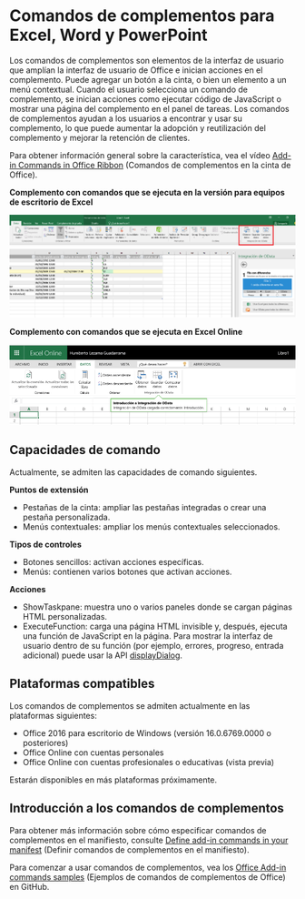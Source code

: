 
# Comandos de complementos para Excel, Word y PowerPoint

Los comandos de complementos son elementos de la interfaz de usuario que amplían la interfaz de usuario de Office e inician acciones en el complemento. Puede agregar un botón a la cinta, o bien un elemento a un menú contextual. Cuando el usuario selecciona un comando de complemento, se inician acciones como ejecutar código de JavaScript o mostrar una página del complemento en el panel de tareas. Los comandos de complementos ayudan a los usuarios a encontrar y usar su complemento, lo que puede aumentar la adopción y reutilización del complemento y mejorar la retención de clientes.

Para obtener información general sobre la característica, vea el vídeo [Add-in Commands in Office Ribbon](https://channel9.msdn.com/events/Build/2016/P551) (Comandos de complementos en la cinta de Office).


**Complemento con comandos que se ejecuta en la versión para equipos de escritorio de Excel**

![Comandos de complementos](../../images/addincommands1.png)

**Complemento con comandos que se ejecuta en Excel Online**

![Comandos de complementos](../../images/addincommands2.png)

## Capacidades de comando
Actualmente, se admiten las capacidades de comando siguientes.

**Puntos de extensión**

- Pestañas de la cinta: ampliar las pestañas integradas o crear una pestaña personalizada.
- Menús contextuales: ampliar los menús contextuales seleccionados. 

**Tipos de controles**

- Botones sencillos: activan acciones específicas.
- Menús: contienen varios botones que activan acciones.

**Acciones**

- ShowTaskpane: muestra uno o varios paneles donde se cargan páginas HTML personalizadas.
- ExecuteFunction: carga una página HTML invisible y, después, ejecuta una función de JavaScript en la página. Para mostrar la interfaz de usuario dentro de su función (por ejemplo, errores, progreso, entrada adicional) puede usar la API [displayDialog](http://dev.office.com/reference/add-ins/shared/officeui).  

## Plataformas compatibles
Los comandos de complementos se admiten actualmente en las plataformas siguientes:

- Office 2016 para escritorio de Windows (versión 16.0.6769.0000 o posteriores)
- Office Online con cuentas personales
- Office Online con cuentas profesionales o educativas (vista previa)

Estarán disponibles en más plataformas próximamente.

## Introducción a los comandos de complementos

Para obtener más información sobre cómo especificar comandos de complementos en el manifiesto, consulte [Define add-in commands in your manifest](http://dev.office.com/docs/add-ins/outlook/manifests/define-add-in-commands) (Definir comandos de complementos en el manifiesto).

Para comenzar a usar comandos de complementos, vea los [Office Add-in commands samples](https://github.com/OfficeDev/Office-Add-in-Commands-Samples/) (Ejemplos de comandos de complementos de Office) en GitHub.





